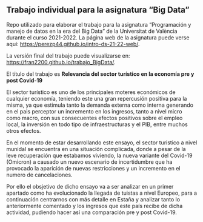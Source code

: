 ## Trabajo individual para la asignatura “Big Data”

Repo utilizado para elaborar el trabajo para la asignatura “Programación
y manejo de datos en la era del Big Data” de la Universitat de València
durante el curso 2021-2022. La página web de la asignatura puede verse
aquí: <https://perezp44.github.io/intro-ds-21-22-web/>.

La versión final del trabajo puede visualizarse en:
<https://fran2200.github.io/trabajo_BigData/>.

El título del trabajo es **Relevancia del sector turístico en la
economía pre y post Covid-19**

El sector turístico es uno de los principales moteres económicos de
cualquier economía, teniendo este una gran repercusión positiva para la
misma, ya que estimula tanto la demanda externa como interna generando
en el pais perceptor un incremento en los ingresos, tanto a nivel micro
como macro, con sus consecuentes efectos positivos sobre el empleo
local, la inversión en todo tipo de infraestructuras y el PIB, entre
muchos otros efectos.

En el momento de estar desarrollando este ensayo, el sector turistico a
nivel munidal se encuentra en una situación complicada, donde a pesar de
la leve recuperación que estabamos viviendo, la nueva variante del
Covid-19 (Omicron) a causado un nuevo escenario de incertidumbre que ha
provocado la aparición de nuevas restricciones y un incremento en el
numero de cancelaciones.

Por ello el obsjetivo de dicho ensayo va a ser analizar en un primer
apartado como ha evolucionado la llegada de tuistas a nivel Europeo,
para a continuación centrarnos con más detalle en Estaña y analizar
tanto lo anteriormente comentado y los ingresos que este país recibe de
dicha actividad, pudiendo hacer así una comparación pre y post Covid-19.
